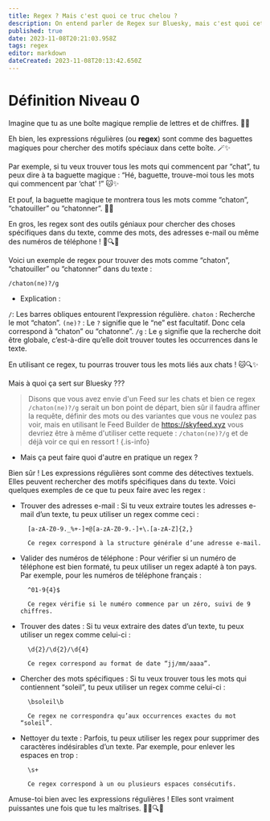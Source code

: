 ```yaml
---
title: Regex ? Mais c'est quoi ce truc chelou ?
description: On entend parler de Regex sur Bluesky, mais c'est quoi cet ovni?
published: true
date: 2023-11-08T20:21:03.958Z
tags: regex
editor: markdown
dateCreated: 2023-11-08T20:13:42.650Z
---
```


# Définition Niveau 0
Imagine que tu as une boîte magique remplie de lettres et de chiffres. 🎩✨

Eh bien, les expressions régulières (ou **regex**) sont comme des baguettes magiques pour chercher des motifs spéciaux dans cette boîte. 🪄✨

Par exemple, si tu veux trouver tous les mots qui commencent par “chat”, tu peux dire à ta baguette magique : “Hé, baguette, trouve-moi tous les mots qui commencent par ‘chat’ !” 🐱✨

Et pouf, la baguette magique te montrera tous les mots comme “chaton”, “chatouiller” ou “chatonner”. 🐾✨

En gros, les regex sont des outils géniaux pour chercher des choses spécifiques dans du texte, comme des mots, des adresses e-mail ou même des numéros de téléphone ! 📝🔍✨

Voici un exemple de regex pour trouver des mots comme “chaton”, “chatouiller” ou “chatonner” dans du texte :

`/chaton(ne)?/g`

- Explication :

`/`: Les barres obliques entourent l’expression régulière.
`chaton` : Recherche le mot “chaton”.
`(ne)?` : Le `?` signifie que le “ne” est facultatif. Donc cela correspond à “chaton” ou “chatonne”.
`/g` : Le `g` signifie que la recherche doit être globale, c’est-à-dire qu’elle doit trouver toutes les occurrences dans le texte.

En utilisant ce regex, tu pourras trouver tous les mots liés aux chats ! 🐱🔍✨


Mais à quoi ça sert sur Bluesky ???

> Disons que vous avez envie d'un Feed sur les chats et bien ce regex `/chaton(ne)?/g` serait un bon point de départ, bien sûr il faudra affiner la requête, définir des mots ou des variantes que vous ne voulez pas voir, mais en utilisant le Feed Builder de https://skyfeed.xyz vous devriez être à même d'utiliser cette requete : `/chaton(ne)?/g` et de déjà voir ce qui en ressort !
{.is-info}

- Mais ça peut faire quoi d'autre en pratique un regex ? 

Bien sûr ! Les expressions régulières sont comme des détectives textuels. Elles peuvent rechercher des motifs spécifiques dans du texte. Voici quelques exemples de ce que tu peux faire avec les regex :

- Trouver des adresses e-mail :
        Si tu veux extraire toutes les adresses e-mail d’un texte, tu peux utiliser un regex comme ceci :

        [a-zA-Z0-9._%+-]+@[a-zA-Z0-9.-]+\.[a-zA-Z]{2,}

        Ce regex correspond à la structure générale d’une adresse e-mail.

    
- Valider des numéros de téléphone :
        Pour vérifier si un numéro de téléphone est bien formaté, tu peux utiliser un regex adapté à ton pays. Par exemple, pour les numéros de téléphone français :

        ^01-9{4}$

        Ce regex vérifie si le numéro commence par un zéro, suivi de 9 chiffres.

- Trouver des dates :
        Si tu veux extraire des dates d’un texte, tu peux utiliser un regex comme celui-ci :

        \d{2}/\d{2}/\d{4}

        Ce regex correspond au format de date “jj/mm/aaaa”.

- Chercher des mots spécifiques :
        Si tu veux trouver tous les mots qui contiennent “soleil”, tu peux utiliser un regex comme celui-ci :

        \bsoleil\b

        Ce regex ne correspondra qu’aux occurrences exactes du mot “soleil”.

- Nettoyer du texte :
        Parfois, tu peux utiliser les regex pour supprimer des caractères indésirables d’un texte. Par exemple, pour enlever les espaces en trop :

        \s+

        Ce regex correspond à un ou plusieurs espaces consécutifs.

Amuse-toi bien avec les expressions régulières ! Elles sont vraiment puissantes une fois que tu les maîtrises. 🕵️‍♂️🔍✨


